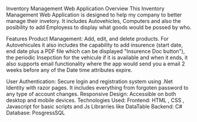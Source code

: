 Inventory Management Web Application
Overview
This Inventory Management Web Application is designed to help my company to better manage their invetory. It includes Autovehicles, Computers and also the posibility to add Employess to display what goods would be possed by who.

Features
Product Management: Add, edit, and delete products.
                    For Autovehicules it also includes the capability to add insurence (start date, end date plus a PDF file which can be displayed "Insurence Doc button"), the periodic Insepction for the vehicule if it is available and when it ends, it also supports email functionality where the app would send you a email 2 weeks before any of the Date time attributes expire.
                                      
User Authentication: Secure login and registration system using .Net Identity with razor pages. It includes everything from forgoten password to any type of account changes.
Responsive Design: Accessible on both desktop and mobile devices.
Technologies Used:
Frontend: HTML , CSS , Javascript for basic scripts and Js Librarries like DataTable
Backend: C#
Database: PosgressSQL
